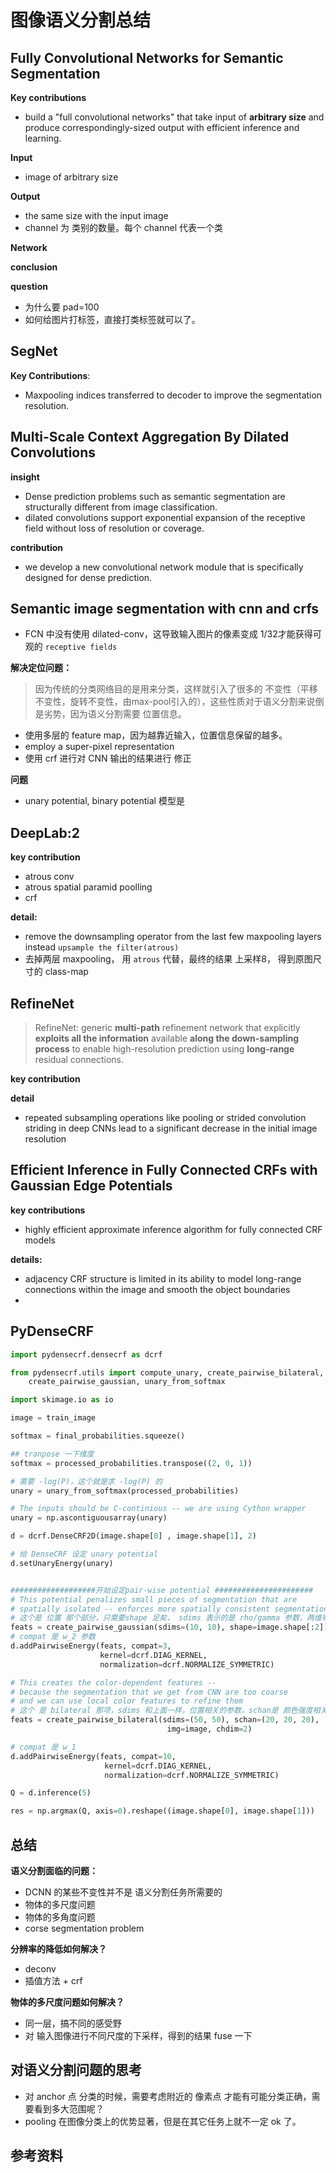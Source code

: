 # 图像语义分割总结



## Fully Convolutional Networks for Semantic Segmentation

**Key contributions**

* build a "full convolutional networks" that take input of **arbitrary size** and produce correspondingly-sized output with efficient inference and learning.

**Input**

* image of arbitrary size

**Output**

* the same size with the input image
* channel 为 类别的数量。每个 channel 代表一个类

**Network**



**conclusion**



**question**

* 为什么要 pad=100
* 如何给图片打标签，直接打类标签就可以了。



## SegNet

**Key Contributions**:

- Maxpooling indices transferred to decoder to improve the segmentation resolution.




## Multi-Scale Context Aggregation By Dilated Convolutions

**insight**

* Dense prediction problems such as semantic segmentation are structurally different from image classification.
* dilated convolutions support exponential expansion of the receptive field without loss of resolution or coverage.

**contribution**

* we develop a new convolutional network module that is specifically designed for dense prediction.




## Semantic image segmentation with cnn and crfs

* FCN 中没有使用 dilated-conv，这导致输入图片的像素变成 1/32才能获得可观的 `receptive fields` 



**解决定位问题：**

> 因为传统的分类网络目的是用来分类，这样就引入了很多的 不变性（平移不变性，旋转不变性，由max-pool引入的），这些性质对于语义分割来说倒是劣势，因为语义分割需要 位置信息。

* 使用多层的 feature map，因为越靠近输入，位置信息保留的越多。
* employ a super-pixel representation
* 使用 crf 进行对 CNN 输出的结果进行 修正



**问题**

* unary potential, binary potential 模型是



## DeepLab:2

**key contribution**

* atrous conv
* atrous spatial paramid poolling
* crf



**detail:**

* remove the downsampling operator from the last few maxpooling layers instead `upsample the filter(atrous)`
* 去掉两层  maxpooling，  用 `atrous` 代替，最终的结果 上采样8， 得到原图尺寸的 class-map




## RefineNet

> RefineNet: generic **multi-path** refinement network that explicitly **exploits all the information** available **along the down-sampling process** to enable high-resolution prediction using **long-range** residual connections.

**key contribution**



**detail**

* repeated subsampling operations like pooling or strided convolution striding in deep CNNs lead to a significant decrease in the initial image resolution




## Efficient Inference in Fully Connected CRFs with Gaussian Edge Potentials

**key contributions**

* highly efficient approximate inference algorithm for fully connected CRF models



**details:**

* adjacency CRF structure is limited in its ability to model long-range connections within the image and smooth the object boundaries
* ​





## PyDenseCRF

```python
import pydensecrf.densecrf as dcrf

from pydensecrf.utils import compute_unary, create_pairwise_bilateral, \
    create_pairwise_gaussian, unary_from_softmax

import skimage.io as io

image = train_image

softmax = final_probabilities.squeeze()

## tranpose 一下维度
softmax = processed_probabilities.transpose((2, 0, 1))

# 需要 -log(P)，这个就是求 -log(P) 的
unary = unary_from_softmax(processed_probabilities)

# The inputs should be C-continious -- we are using Cython wrapper
unary = np.ascontiguousarray(unary)

d = dcrf.DenseCRF2D(image.shape[0] , image.shape[1], 2)

# 给 DenseCRF 设定 unary potential
d.setUnaryEnergy(unary)


###################开始设定pair-wise potential ######################
# This potential penalizes small pieces of segmentation that are
# spatially isolated -- enforces more spatially consistent segmentations
# 这个是 位置 那个部分，只需要shape 足矣， sdims 表示的是 rho/gamma 参数，两维嘛，就两个一样的
feats = create_pairwise_gaussian(sdims=(10, 10), shape=image.shape[:2])
# compat 是 w_2 参数
d.addPairwiseEnergy(feats, compat=3,
                    kernel=dcrf.DIAG_KERNEL,
                    normalization=dcrf.NORMALIZE_SYMMETRIC)

# This creates the color-dependent features --
# because the segmentation that we get from CNN are too coarse
# and we can use local color features to refine them
# 这个 是 bilateral 那项，sdims 和上面一样，位置相关的参数，schan是 颜色强度相关的参数
feats = create_pairwise_bilateral(sdims=(50, 50), schan=(20, 20, 20),
                                   img=image, chdim=2)

# compat 是 w_1
d.addPairwiseEnergy(feats, compat=10,
                     kernel=dcrf.DIAG_KERNEL,
                     normalization=dcrf.NORMALIZE_SYMMETRIC)

Q = d.inference(5)

res = np.argmax(Q, axis=0).reshape((image.shape[0], image.shape[1]))
```





## 总结

**语义分割面临的问题：**

* DCNN 的某些不变性并不是 语义分割任务所需要的
* 物体的多尺度问题
* 物体的多角度问题
* corse segmentation problem



**分辨率的降低如何解决？**

* deconv
* 插值方法 + crf 



**物体的多尺度问题如何解决？**

* 同一层，搞不同的感受野
* 对 输入图像进行不同尺度的下采样，得到的结果 fuse 一下







## 对语义分割问题的思考

* 对 anchor 点 分类的时候，需要考虑附近的 像素点 才能有可能分类正确，需要看到多大范围呢？
* pooling 在图像分类上的优势显著，但是在其它任务上就不一定 ok 了。


## 参考资料

